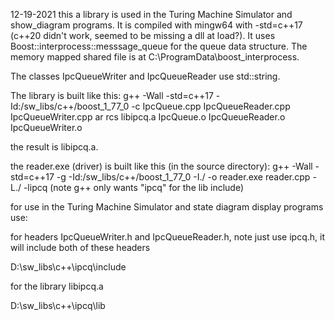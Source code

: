 12-19-2021
this a library is used in the Turing Machine Simulator and show_diagram programs.
It is compiled with mingw64 with -std=c++17 (c++20 didn't work, seemed to be missing a dll at load?).
It uses Boost::interprocess::messsage_queue for the queue data structure. The memory mapped shared file is 
at C:\ProgramData\boost_interprocess.
  
The classes IpcQueueWriter and IpcQueueReader use std::string.  

The library is built like this:
g++ -Wall -std=c++17 -Id:/sw_libs/c++/boost_1_77_0 -c IpcQueue.cpp IpcQueueReader.cpp IpcQueueWriter.cpp
ar rcs libipcq.a IpcQueue.o IpcQueueReader.o IpcQueueWriter.o

the result is libipcq.a. 

the reader.exe (driver) is built like this (in the source directory):
g++ -Wall -std=c++17 -g -Id:/sw_libs/c++/boost_1_77_0 -I./ -o reader.exe reader.cpp -L./ -lipcq
(note g++ only wants "ipcq" for the lib include) 

for use in the Turing Machine Simulator and state diagram display programs use: 

for headers IpcQueueWriter.h and IpcQueueReader.h, 
note just use ipcq.h, it will include both of these headers

D:\sw_libs\c++\ipcq\include

for the library libipcq.a

D:\sw_libs\c++\ipcq\lib
 


